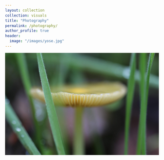 ```yaml
---
layout: collection
collection: visuals
title: "Photography"
permalink: /photography/
author_profile: true
header:
  image: "/images/yose.jpg"
---
```


<!-- <figure class="third">
    <a href="/images/mush-side.jpg"><img src="/images/mush-side.jpg"></a>
    <a href="/images/newt.jpg"><img src="/images/newt.jpg"></a>
	<a href="/images/rain-grass.jpg"><img src="/images/rain-grass.jpg"></a>
    <figcaption>Caption describing these two images.</figcaption>
</figure> -->

<a href="/images/mush-side.jpg"><img src="/images/mush-side.jpg"></a>